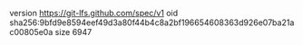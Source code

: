 version https://git-lfs.github.com/spec/v1
oid sha256:9bfd9e8594eef49d3a80f44b4c8a2bf196654608363d926e07ba21ac00805e0a
size 6947
